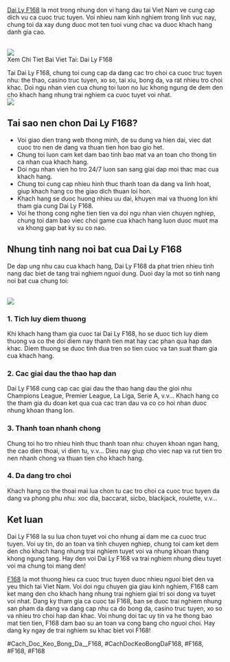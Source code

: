 <p><a href="https://f168.onl/dai-ly/">Dai Ly F168</a> la mot trong nhung don vi hang dau tai Viet Nam ve cung cap dich vu ca cuoc truc tuyen. Voi nhieu nam kinh nghiem trong linh vuc nay, chung toi da xay dung duoc mot ten tuoi vung chac va duoc khach hang danh gia cao.</p><br><img src="https://shopifydev.io/wp-content/uploads/2025/02/dich-vu-cham-soc-khach-hang-chuyen-nghiep.jpg"></br>
Xem Chi Tiet Bai Viet Tai: Dai Ly F168<p>Tai Dai Ly F168, chung toi cung cap da dang cac tro choi ca cuoc truc tuyen nhu: the thao, casino truc tuyen, xo so, tai xiu, bong da, va rat nhieu tro choi khac. Doi ngu nhan vien cua chung toi luon no luc khong ngung de dem den cho khach hang nhung trai nghiem ca cuoc tuyet voi nhat.<br><img src="https://shopifydev.io/wp-content/uploads/2025/02/live-casino.jpg"></br><h2>Tai sao nen chon Dai Ly F168?</h2><ul>
<li>Voi giao dien trang web thong minh, de su dung va hien dai, viec dat cuoc tro nen de dang va thuan tien hon bao gio het.</li>
<li>Chung toi luon cam ket dam bao tinh bao mat va an toan cho thong tin ca nhan cua khach hang.</li>
<li>Doi ngu nhan vien ho tro 24/7 luon san sang giai dap moi thac mac cua khach hang.</li>
<li>Chung toi cung cap nhieu hinh thuc thanh toan da dang va linh hoat, giup khach hang co the giao dich thuan loi hon.</li>
<li>Khach hang se duoc huong nhieu uu dai, khuyen mai va thuong lon khi tham gia cung Dai Ly F168.</li>
<li>Voi he thong cong nghe tien tien va doi ngu nhan vien chuyen nghiep, chung toi dam bao viec choi game cua khach hang luon duoc muot ma va khong gap bat ky su co nao.</li>
</ul><h2>Nhung tinh nang noi bat cua Dai Ly F168</h2><p>De dap ung nhu cau cua khach hang, Dai Ly F168 da phat trien nhieu tinh nang dac biet de tang trai nghiem nguoi dung. Duoi day la mot so tinh nang noi bat cua chung toi:</p><br><img src="https://shopifydev.io/wp-content/uploads/2025/02/casino.png"></br><h3>1. Tich luy diem thuong</h3><p>Khi khach hang tham gia cuoc tai Dai Ly F168, ho se duoc tich luy diem thuong va co the doi diem nay thanh tien mat hay cac phan qua hap dan khac. Diem thuong se duoc tinh dua tren so tien cuoc va tan suat tham gia cua khach hang.<h3>2. Cac giai dau the thao hap dan</h3><p>Dai Ly F168 cung cap cac giai dau the thao hang dau the gioi nhu Champions League, Premier League, La Liga, Serie A, v.v... Khach hang co the tham gia du doan ket qua cua cac tran dau va co co hoi nhan duoc nhung khoan thang lon.</p><h3>3. Thanh toan nhanh chong</h3><p>Chung toi ho tro nhieu hinh thuc thanh toan nhu: chuyen khoan ngan hang, the cao dien thoai, vi dien tu, v.v... Dieu nay giup cho viec nap va rut tien tro nen nhanh chong va thuan tien cho khach hang.<h3>4. Da dang tro choi</h3><p>Khach hang co the thoai mai lua chon tu cac tro choi ca cuoc truc tuyen da dang va phong phu nhu: xoc dia, baccarat, sicbo, blackjack, roulette, v.v...</p><h2>Ket luan</h2><p>Dai Ly F168 la su lua chon tuyet voi cho nhung ai dam me ca cuoc truc tuyen. Voi uy tin, do an toan va tinh chuyen nghiep, chung toi cam ket dem den cho khach hang nhung trai nghiem tuyet voi va nhung khoan thang khong ngung tang. Hay den voi Dai Ly F168 va trai nghiem nhung dieu tuyet voi ma chung toi mang den!</p><p><a href="https://f168.onl/">F168</a> la mot thuong hieu ca cuoc truc tuyen duoc nhieu nguoi biet den va yeu thich tai Viet Nam. Voi doi ngu chuyen gia giau kinh nghiem, F168 cam ket mang den cho khach hang nhung trai nghiem giai tri soi dong va tuyet voi nhat. Dang ky tham gia ca cuoc tai F168, ban se duoc trai nghiem nhung san pham da dang va dang cap nhu ca do bong da, casino truc tuyen, xo so va nhieu tro choi hap dan khac. Voi nhung doi tac uy tin va he thong bao mat tien tien, F168 dam bao su an toan va cong bang cho nguoi choi. Hay dang ky ngay de trai nghiem su khac biet voi F168!</p>
#Cach_Doc_Keo_Bong_Da__F168, #CachDocKeoBongDaF168, #F168, #F168, #F168
